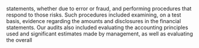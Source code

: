 statements,  whether  due  to  error  or  fraud,  and  performing  procedures  that  respond  to  those  risks.  Such  procedures  included
examining, on a test basis, evidence regarding the amounts and disclosures in the financial statements. Our audits also included
evaluating  the  accounting  principles  used  and  significant  estimates  made  by  management,  as  well  as  evaluating  the  overall